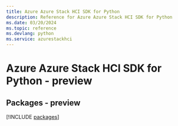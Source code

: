 ```yaml
---
title: Azure Azure Stack HCI SDK for Python
description: Reference for Azure Azure Stack HCI SDK for Python
ms.date: 03/20/2024
ms.topic: reference
ms.devlang: python
ms.service: azurestackhci
---
```

# Azure Azure Stack HCI SDK for Python - preview
## Packages - preview
[!INCLUDE [packages](azure-stack-hci-index.md)]